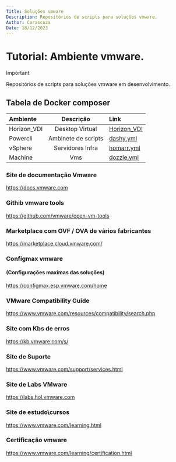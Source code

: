 ```yaml
---
Title: Soluções vmware
Description: Repositórios de scripts para soluções vmware.
Author: Carascoza
Date: 18/12/2023
---
```


# Tutorial: Ambiente vmware.

>[!IMPORTANT]
>Repositórios de scripts para soluções vmware em desenvolvimento.

## Tabela de Docker composer

| Ambiente              | Descrição                   | Link                                                          |
|:-----------           |    :---------:              |:----                                                          |
| Horizon_VDI           | Desktop Virtual             |[ Horizon_VDI ](./Horizon_VDI/README.md)                       |
| Powercli              | Ambinete de scripts         |[ dashy.yml](./Powercli/README.MD)                             |
| vSphere               | Servidores Infra            |[ homarr.yml](./vSphere/README.md)                             |
| Machine               | Vms                         |[ dozzle.yml](./Machine/README.md)                             |

### Site de documentação Vmware
https://docs.vmware.com

### Githib vmware tools
https://github.com/vmware/open-vm-tools

### Marketplace com OVF / OVA de vários fabricantes
https://marketplace.cloud.vmware.com/

### Configmax vmware
#### (Configurações maximas das soluções)

https://configmax.esp.vmware.com/home

### VMware Compatibility Guide
https://www.vmware.com/resources/compatibility/search.php

### Site com Kbs de erros 
https://kb.vmware.com/s/

### Site de Suporte
https://www.vmware.com/support/services.html

### Site de Labs VMware
https://labs.hol.vmware.com

### Site de estudo\cursos
https://www.vmware.com/learning.html

### Certificação vmware
https://www.vmware.com/learning/certification.html